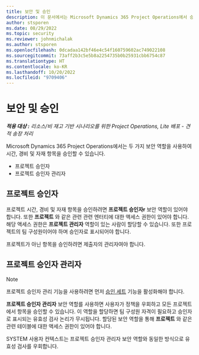 ```yaml
---
title: 보안 및 승인
description: 이 문서에서는 Microsoft Dynamics 365 Project Operations에서 승인 작업을 위한 보안 설정에 대한 정보를 제공합니다.
author: stsporen
ms.date: 08/29/2022
ms.topic: security
ms.reviewer: johnmichalak
ms.author: stsporen
ms.openlocfilehash: 0dcadaa142bf46e4c54f160759602ac749022108
ms.sourcegitcommit: 73aff2b3c5e5b8a2254735b0b25931cbb6754c87
ms.translationtype: HT
ms.contentlocale: ko-KR
ms.lasthandoff: 10/20/2022
ms.locfileid: "9709406"
---
```

# <a name="security-and-approvals"></a>보안 및 승인

_**적용 대상 :** 리소스/비 재고 기반 시나리오를 위한 Project Operations, Lite 배포 - 견적 송장 처리_

Microsoft Dynamics 365 Project Operations에서는 두 가지 보안 역할을 사용하여 시간, 경비 및 자재 항목을 승인할 수 있습니다.

- 프로젝트 승인자
- 프로젝트 승인자 관리자

## <a name="project-approver"></a>프로젝트 승인자

프로젝트 시간, 경비 및 자재 항목을 승인하려면 **프로젝트 승인자r** 보안 역할이 있어야 합니다. 또한 **프로젝트** 와 같은 관련 관련 엔터티에 대한 액세스 권한이 있어야 합니다. 해당 액세스 권한은 **프로젝트 관리자** 역할이 있는 사람이 할당할 수 있습니다. 또한 프로젝트의 팀 구성원이어야 하며 승인자로 표시되어야 합니다.

프로젝트가 아닌 항목을 승인하려면 제출자의 관리자여야 합니다.

## <a name="project-approver-admin"></a>프로젝트 승인자 관리자

> [!NOTE]
> 프로젝트 승인자 관리 기능을 사용하려면 먼저 [승인 세트](approval-sets.md) 기능을 활성화해야 합니다.

**프로젝트 승인자 관리자** 보안 역할를 사용하면 사용자가 정책을 우회하고 모든 프로젝트에서 항목을 승인할 수 있습니다. 이 역할을 할당하면 팀 구성원 자격이 필요하고 승인자로 표시되는 유효성 검사 논리가 무시됩니다. 할당된 보안 역할을 통해 **프로젝트** 와 같은 관련 테이블에 대한 액세스 권한이 있어야 합니다.

SYSTEM 사용자 컨텍스트는 프로젝트 승인자 관리자 보안 역할와 동일한 방식으로 유효성 검사를 우회합니다.
